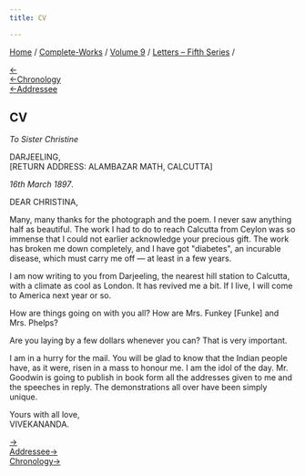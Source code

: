 ```yaml
---
title: CV

---
```

<div>

[Home](../../../index.htm) / [Complete-Works](../../complete_works.htm)
/ [Volume 9](../volume_9_contents.htm) / [Letters – Fifth
Series](letters_fifth_series_contents.htm) /

[←](104_gentlemen.htm)  
[←Chronology](../../volume_6/epistles_second_series/122_mrs_bull.htm)  
[←Addressee](102_christina.htm)

## CV

*To Sister Christine*

DARJEELING,  
\[RETURN ADDRESS: ALAMBAZAR MATH, CALCUTTA\]

*16th March 1897*.

DEAR CHRISTINA,

Many, many thanks for the photograph and the poem. I never saw anything
half as beautiful. The work I had to do to reach Calcutta from Ceylon
was so immense that I could not earlier acknowledge your precious gift.
The work has broken me down completely, and I have got "diabetes", an
incurable disease, which must carry me off — at least in a few years.

I am now writing to you from Darjeeling, the nearest hill station to
Calcutta, with a climate as cool as London. It has revived me a bit. If
I live, I will come to America next year or so.

How are things going on with you all? How are Mrs. Funkey \[Funke\] and
Mrs. Phelps?

Are you laying by a few dollars whenever you can? That is very
important.

I am in a hurry for the mail. You will be glad to know that the Indian
people have, as it were, risen in a mass to honour me. I am the idol of
the day. Mr. Goodwin is going to publish in book form all the addresses
given to me and the speeches in reply. The demonstrations all over have
been simply unique.

Yours with all love,  
VIVEKANANDA.

[→](106_mrs_bull.htm)  
[Addressee→](115_christina.htm)  
[Chronology→](../../volume_7/epistles_third_series/38_sharat_chandra.htm)

</div>
